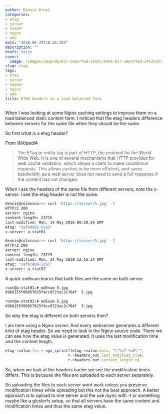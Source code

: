 ```yaml
---
author: Dennis Kruyt
categories:
- etag
- server
- header
- nginx
- web
date: "2018-06-29T18:28:29Z"
description: ""
draft: false
cover:
  image: /images/2018/06/837-imported-1443570304-837-imported-1443554777-default-headers-pages.png
slug: etag
tags:
- etag
- server
- header
- nginx
- web
title: ETAG headers in a load balanced farm
---
```



When I was looking at some Nginx caching settings to improve them on a load balanced static content farm. I noticed that the etag headers difference between servers for the same file when they should be the same.

So first what is a etag header? 

*From WikipediA* 
> The ETag or entity tag is part of HTTP, the protocol for the World Wide Web. It is one of several mechanisms that HTTP provides for web cache validation, which allows a client to make conditional requests. This allows caches to be more efficient, and saves bandwidth, as a web server does not need to send a full response if the content has not changed.

When I ask the headers of the same file from different servers, note the x-server. I see the etag header is not the same.

```bash
dennis@colossus:~> curl 'https://server/5.jpg' -I
HTTP/2 200
server: nginx
content-length: 23715
last-modified: Mon, 14 May 2018 08:50:26 GMT
etag: "5af94dd2-5ca3"
x-server: a-stat01
```

```bash
dennis@colossus:~> curl 'https://server/5.jpg' -I
HTTP/2 200
server: nginx
content-length: 23715
last-modified: Mon, 14 May 2018 12:16:14 GMT
etag: "5af97e0e-5ca3"
x-server: a-stat02
```

A quick md5sum learns that both files are the same on both server.
```bash
root@a-stat01:# md5sum 5.jpg
d968155f06057025f4cc8723ac2c764f  5.jpg
```
```bash
root@a-stat02:# md5sum 5.jpg
d968155f06057025f4cc8723ac2c764f  5.jpg
```

So why the etag is different on both servers then?

I am here using a Nginx server. And every webserver generates a different kind of etag header. So we need to look in the Nginx source code. There we can see how the etag value is generated. 
It uses the last modification time and the content length.

```javascript
etag->value.len = ngx_sprintf(etag->value.data, "\"%xT-%xO\"",
                            r->headers_out.last_modified_time,
                            r->headers_out.content_length_n)
```

So, when we look at the headers earlier we see the modification times differs. This is because the files are uploaded to each server separately.

So uploading the files to each server wont work unless you preserve modification times while uploading but this not the best approach. A better approach is to upload to one server and the use rsync with -t or something maybe like a glusterfs setup, so that all servers have the same content and modification times and thus the same etag value.


